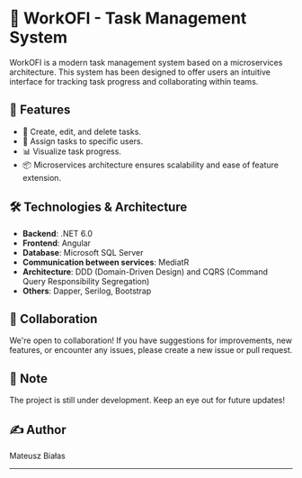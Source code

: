 # 🚀 WorkOFI - Task Management System

WorkOFI is a modern task management system based on a microservices architecture. This system has been designed to offer users an intuitive interface for tracking task progress and collaborating within teams.

## 🌟 Features

- 📝 Create, edit, and delete tasks.
- 👤 Assign tasks to specific users.
- 📊 Visualize task progress.
- 📦 Microservices architecture ensures scalability and ease of feature extension.

## 🛠 Technologies & Architecture

- **Backend**: .NET 6.0
- **Frontend**: Angular
- **Database**: Microsoft SQL Server
- **Communication between services**: MediatR
- **Architecture**: DDD (Domain-Driven Design) and CQRS (Command Query Responsibility Segregation)
- **Others**: Dapper, Serilog, Bootstrap

## 🚀 Collaboration

We're open to collaboration! If you have suggestions for improvements, new features, or encounter any issues, please create a new issue or pull request.

## 📝 Note

The project is still under development. Keep an eye out for future updates!

## ✍️ Author

Mateusz Białas

---
